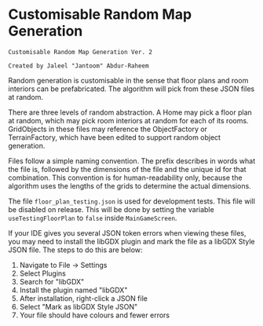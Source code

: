 # Customisable Random Map Generation

```
Customisable Random Map Generation Ver. 2

Created by Jaleel "Jantoom" Abdur-Raheem
```

Random generation is customisable in the sense that floor plans and 
room interiors can be prefabricated. The algorithm will pick from 
these JSON files at random.

There are three levels of random abstraction. A Home may pick a
floor plan at random, which may pick room interiors at random for
each of its rooms. GridObjects in these files may reference the
ObjectFactory or TerrainFactory, which have been edited to support
random object generation.

Files follow a simple naming convention. The prefix describes in
words what the file is, followed by the dimensions of the file and
the unique id for that combination. This convention is for 
human-readability only, because the algorithm uses the lengths of the 
grids to determine the actual dimensions.

The file `floor_plan_testing.json` is used for development tests. 
This file will be disabled on release. This will be done by setting the
variable `useTestingFloorPlan` to `false` inside `MainGameScreen`.

If your IDE gives you several JSON token errors when viewing these files,
you may need to install the libGDX plugin and mark the file as a libGDX
Style JSON file. The steps to do this are below: 

1. Navigate to File -> Settings
2. Select Plugins
3. Search for "libGDX"
4. Install the plugin named "libGDX"
5. After installation, right-click a JSON file
6. Select "Mark as libGDX Style JSON"
7. Your file should have colours and fewer errors